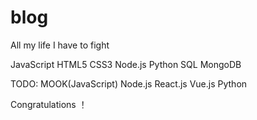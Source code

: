 # blog
All my life I have to fight


JavaScript
HTML5
CSS3
Node.js
Python
SQL
MongoDB


TODO:
MOOK(JavaScript)
Node.js
React.js
Vue.js
Python

Congratulations ！